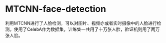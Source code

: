 # MTCNN-face-detection
利用MTCNN进行了人脸检测，可以对图片、视频亦或者实时摄像中的人脸进行检测。使用了CelebA作为数据集，训练集一共用了十万张人脸，验证机则用了两万张人脸。
